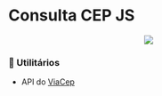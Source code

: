 # Consulta CEP JS


<p align="center">
<img src="http://img.shields.io/static/v1?label=STATUS&message=CONCLUIDO&color=orange&style=for-the-badge"/>
</p>


### 📑 Utilitários
- API do [ViaCep](https://viacep.com.br/)
